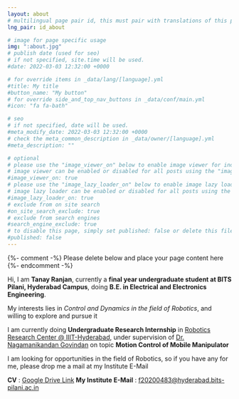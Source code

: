 ```yaml
---
layout: about
# multilingual page pair id, this must pair with translations of this page. (This name must be unique)
lng_pair: id_about

# image for page specific usage
img: ":about.jpg"
# publish date (used for seo)
# if not specified, site.time will be used.
#date: 2022-03-03 12:32:00 +0000

# for override items in _data/lang/[language].yml
#title: My title
#button_name: "My button"
# for override side_and_top_nav_buttons in _data/conf/main.yml
#icon: "fa fa-bath"

# seo
# if not specified, date will be used.
#meta_modify_date: 2022-03-03 12:32:00 +0000
# check the meta_common_description in _data/owner/[language].yml
#meta_description: ""

# optional
# please use the "image_viewer_on" below to enable image viewer for individual pages or posts (_posts/ or [language]/_posts folders).
# image viewer can be enabled or disabled for all posts using the "image_viewer_posts: true" setting in _data/conf/main.yml.
#image_viewer_on: true
# please use the "image_lazy_loader_on" below to enable image lazy loader for individual pages or posts (_posts/ or [language]/_posts folders).
# image lazy loader can be enabled or disabled for all posts using the "image_lazy_loader_posts: true" setting in _data/conf/main.yml.
#image_lazy_loader_on: true
# exclude from on site search
#on_site_search_exclude: true
# exclude from search engines
#search_engine_exclude: true
# to disable this page, simply set published: false or delete this file
#published: false
---
```


{%- comment -%} Please delete below and place your page content here {%- endcomment -%}

Hi, I am **Tanay Ranjan**, currently a **final year undergraduate student at BITS Pilani, Hyderabad Campus**, doing **B.E. in Electrical and Electronics Engineering**.

My interests lies in *Control and Dynamics in the field of Robotics*, and willing to explore and pursue it

I am currently doing **Undergraduate Research Internship** in [Robotics Research Center @ IIIT-Hyderabad](https://robotics.iiit.ac.in/), under supervision of [Dr. Nagamanikandan Govindan](https://nagamanigi.wixsite.com/home) on topic **Motion Control of Mobile Manipulator**

I am looking for opportunities in the field of Robotics, so if you have any for me, please drop me a mail at my Institute E-Mail

**CV** : [Google Drive Link](https://drive.google.com/file/d/1GMJOAaI36Ca6FN7L_n9416wwfhHuRul1/view?usp=sharing)
**My Institute E-Mail** : f20200483@hyderabad.bits-pilani.ac.in
